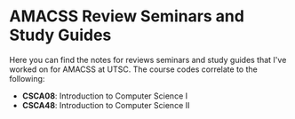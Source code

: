 # AMACSS Review Seminars and Study Guides
Here you can find the notes for reviews seminars and study guides that I've worked on for AMACSS at UTSC.
The course codes correlate to the following:
- **CSCA08**: Introduction to Computer Science I
- **CSCA48**: Introduction to Computer Science II
